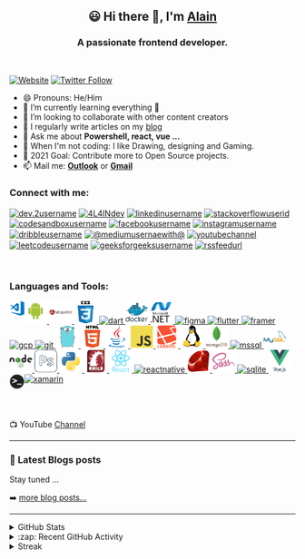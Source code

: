 
<h2 align="center">😃 Hi there 👋, I'm <a href="https://rigtweak.com/about/AlainHerve/portfolio/">Alain</a></h2>
<h3 align="center">A passionate frontend developer.</h3>
<br />

[![Website](https://img.shields.io/website?label=R16TW34K.com&style=for-the-badge&url=https%3A%2F%2Frigtweak.com)](https://www.rigtweak.com)
[![Twitter Follow](https://img.shields.io/twitter/follow/4L4INdev?color=1DA1F2&logo=twitter&style=for-the-badge)](https://twitter.com/intent/follow?original_referer=https%3A%2F%2Fgithub.com%2FcodeSTACKr&screen_name=4L4INdev)


- 😄 Pronouns: He/Him
- 🌱 I’m currently learning everything 🤣
- 🤝 I’m looking to collaborate with other content creators
- 📝 I regularly write articles on my [blog](https://rigtweak.com/blog)
- 💬 Ask me about **Powershell, react, vue ...**
- 🌈 When I'm not coding: I like Drawing, designing and Gaming.
- 🎯 2021 Goal: Contribute more to Open Source projects.
- 📫 Mail me: [**Outlook**](mailto:alain.1337dev@outlook.com) or [**Gmail**](mailto:alainhervem@gmail.com)


<!--
### Spotify Playing 🎧

[<img src="https://now-playing-codestackr.vercel.app/api/spotify-playing" alt="4L4IN Spotify Playing" width="350" />](https://open.spotify.com/user/swyqyimdc12jajde4vpwd2x1b)
https://4lain.vercel.app/
[<img src="https://now-playing-4lain.vercel.app/api/spotify-playing" alt="4L4IN Spotify Playing" width="350" />](https://open.spotify.com/user/swyqyimdc12jajde4vpwd2x1b)
-->

### Connect with me:
<p align="left">
<a href="https://dev.to/dev.2username" target="blank"><img align="center" src="https://cdn.jsdelivr.net/npm/simple-icons@3.0.1/icons/dev-dot-to.svg" alt="dev.2username" height="30" width="40" /></a>
<a href="https://twitter.com/4L4INdev" target="blank"><img align="center" src="https://simple-icons.github.io/simple-icons-website/icons/twitter.svg" alt="4L4INdev" height="30" width="40" /></a>
<a href="https://linkedin.com/in/linkedinusername" target="blank"><img align="center" src="https://cdn.jsdelivr.net/npm/simple-icons@3.0.1/icons/linkedin.svg" alt="linkedinusername" height="30" width="40" /></a>
<a href="https://stackoverflow.com/users/stackoverflowuserid" target="blank"><img align="center" src="https://cdn.jsdelivr.net/npm/simple-icons@3.0.1/icons/stackoverflow.svg" alt="stackoverflowuserid" height="30" width="40" /></a>
<a href="https://codesandbox.com/codesandboxusername" target="blank"><img align="center" src="https://cdn.jsdelivr.net/npm/simple-icons@3.0.1/icons/codesandbox.svg" alt="codesandboxusername" height="30" width="40" /></a>
<a href="https://fb.com/facebookusername" target="blank"><img align="center" src="https://cdn.jsdelivr.net/npm/simple-icons@3.0.1/icons/facebook.svg" alt="facebookusername" height="30" width="40" /></a>
<a href="https://instagram.com/instagramusername" target="blank"><img align="center" src="https://cdn.jsdelivr.net/npm/simple-icons@3.0.1/icons/instagram.svg" alt="instagramusername" height="30" width="40" /></a>
<a href="https://dribbble.com/dribbleusername" target="blank"><img align="center" src="https://cdn.jsdelivr.net/npm/simple-icons@3.0.1/icons/dribbble.svg" alt="dribbleusername" height="30" width="40" /></a>
<a href="https://medium.com/@mediumusernaewith@" target="blank"><img align="center" src="https://cdn.jsdelivr.net/npm/simple-icons@3.0.1/icons/medium.svg" alt="@mediumusernaewith@" height="30" width="40" /></a>
<a href="https://www.youtube.com/c/youtubechannel" target="blank"><img align="center" src="https://cdn.jsdelivr.net/npm/simple-icons@3.0.1/icons/youtube.svg" alt="youtubechannel" height="30" width="40" /></a>
<a href="https://www.leetcode.com/leetcodeusername" target="blank"><img align="center" src="https://cdn.jsdelivr.net/npm/simple-icons@3.0.1/icons/leetcode.svg" alt="leetcodeusername" height="30" width="40" /></a>
<a href="https://auth.geeksforgeeks.org/user/geeksforgeeksusername" target="blank"><img align="center" src="https://cdn.jsdelivr.net/npm/simple-icons@3.0.1/icons/geeksforgeeks.svg" alt="geeksforgeeksusername" height="30" width="40" /></a>
<a href="/rssfeedurl" target="blank"><img align="center" src="https://cdn.jsdelivr.net/npm/simple-icons@3.0.1/icons/rss.svg" alt="rssfeedurl" height="30" width="40" /></a>
</p>
<br />

### Languages and Tools:

<img align="left" alt="Visual Studio Code" width="26px" src="https://raw.githubusercontent.com/github/explore/80688e429a7d4ef2fca1e82350fe8e3517d3494d/topics/visual-studio-code/visual-studio-code.png" />
<p align="left"> <a href="https://developer.android.com" target="_blank"> <img src="https://raw.githubusercontent.com/devicons/devicon/master/icons/android/android-original-wordmark.svg" alt="android" width="40" height="40"/> </a> <a href="https://angular.io" target="_blank"> <img src="https://raw.githubusercontent.com/devicons/devicon/master/icons/angularjs/angularjs-original-wordmark.svg" alt="angularjs" width="40" height="40"/> </a> <a href="https://www.w3schools.com/css/" target="_blank"> <img src="https://raw.githubusercontent.com/devicons/devicon/master/icons/css3/css3-original-wordmark.svg" alt="css3" width="40" height="40"/> </a> <a href="https://dart.dev" target="_blank"> <img src="https://www.vectorlogo.zone/logos/dartlang/dartlang-icon.svg" alt="dart" width="40" height="40"/> </a> <a href="https://www.docker.com/" target="_blank"> <img src="https://raw.githubusercontent.com/devicons/devicon/master/icons/docker/docker-original-wordmark.svg" alt="docker" width="40" height="40"/> </a> <a href="https://dotnet.microsoft.com/" target="_blank"> <img src="https://raw.githubusercontent.com/devicons/devicon/master/icons/dot-net/dot-net-original-wordmark.svg" alt="dotnet" width="40" height="40"/> </a> <a href="https://www.figma.com/" target="_blank"> <img src="https://www.vectorlogo.zone/logos/figma/figma-icon.svg" alt="figma" width="40" height="40"/> </a> <a href="https://flutter.dev" target="_blank"> <img src="https://www.vectorlogo.zone/logos/flutterio/flutterio-icon.svg" alt="flutter" width="40" height="40"/> </a> <a href="https://www.framer.com/" target="_blank"> <img src="https://www.vectorlogo.zone/logos/framer/framer-icon.svg" alt="framer" width="40" height="40"/> </a> <a href="https://cloud.google.com" target="_blank"> <img src="https://www.vectorlogo.zone/logos/google_cloud/google_cloud-icon.svg" alt="gcp" width="40" height="40"/> </a> <a href="https://git-scm.com/" target="_blank"> <img src="https://www.vectorlogo.zone/logos/git-scm/git-scm-icon.svg" alt="git" width="40" height="40"/> </a> <a href="https://golang.org" target="_blank"> <img src="https://raw.githubusercontent.com/devicons/devicon/master/icons/go/go-original.svg" alt="go" width="40" height="40"/> </a> <a href="https://www.w3.org/html/" target="_blank"> <img src="https://raw.githubusercontent.com/devicons/devicon/master/icons/html5/html5-original-wordmark.svg" alt="html5" width="40" height="40"/> </a> <a href="https://www.java.com" target="_blank"> <img src="https://raw.githubusercontent.com/devicons/devicon/master/icons/java/java-original.svg" alt="java" width="40" height="40"/> </a> <a href="https://developer.mozilla.org/en-US/docs/Web/JavaScript" target="_blank"> <img src="https://raw.githubusercontent.com/devicons/devicon/master/icons/javascript/javascript-original.svg" alt="javascript" width="40" height="40"/> </a> <a href="https://laravel.com/" target="_blank"> <img src="https://raw.githubusercontent.com/devicons/devicon/master/icons/laravel/laravel-plain-wordmark.svg" alt="laravel" width="40" height="40"/> </a> <a href="https://www.linux.org/" target="_blank"> <img src="https://raw.githubusercontent.com/devicons/devicon/master/icons/linux/linux-original.svg" alt="linux" width="40" height="40"/> </a> <a href="https://www.mongodb.com/" target="_blank"> <img src="https://raw.githubusercontent.com/devicons/devicon/master/icons/mongodb/mongodb-original-wordmark.svg" alt="mongodb" width="40" height="40"/> </a> <a href="https://www.microsoft.com/en-us/sql-server" target="_blank"> <img src="https://cdn.worldvectorlogo.com/logos/microsoft-sql-server.svg" alt="mssql" width="40" height="40"/> </a> <a href="https://www.mysql.com/" target="_blank"> <img src="https://raw.githubusercontent.com/devicons/devicon/master/icons/mysql/mysql-original-wordmark.svg" alt="mysql" width="40" height="40"/> </a> <a href="https://nodejs.org" target="_blank"> <img src="https://raw.githubusercontent.com/devicons/devicon/master/icons/nodejs/nodejs-original-wordmark.svg" alt="nodejs" width="40" height="40"/> </a> <a href="https://www.photoshop.com/en" target="_blank"> <img src="https://raw.githubusercontent.com/devicons/devicon/master/icons/photoshop/photoshop-line.svg" alt="photoshop" width="40" height="40"/> </a> <a href="https://www.python.org" target="_blank"> <img src="https://raw.githubusercontent.com/devicons/devicon/master/icons/python/python-original.svg" alt="python" width="40" height="40"/> </a> <a href="https://rubyonrails.org" target="_blank"> <img src="https://raw.githubusercontent.com/devicons/devicon/master/icons/rails/rails-original-wordmark.svg" alt="rails" width="40" height="40"/> </a> <a href="https://reactjs.org/" target="_blank"> <img src="https://raw.githubusercontent.com/devicons/devicon/master/icons/react/react-original-wordmark.svg" alt="react" width="40" height="40"/> </a> <a href="https://reactnative.dev/" target="_blank"> <img src="https://reactnative.dev/img/header_logo.svg" alt="reactnative" width="40" height="40"/> </a> <a href="https://www.ruby-lang.org/en/" target="_blank"> <img src="https://raw.githubusercontent.com/devicons/devicon/master/icons/ruby/ruby-original.svg" alt="ruby" width="40" height="40"/> </a> <a href="https://sass-lang.com" target="_blank"> <img src="https://raw.githubusercontent.com/devicons/devicon/master/icons/sass/sass-original.svg" alt="sass" width="40" height="40"/> </a> <a href="https://www.sqlite.org/" target="_blank"> <img src="https://www.vectorlogo.zone/logos/sqlite/sqlite-icon.svg" alt="sqlite" width="40" height="40"/> </a> <a href="https://vuejs.org/" target="_blank"> <img src="https://raw.githubusercontent.com/devicons/devicon/master/icons/vuejs/vuejs-original-wordmark.svg" alt="vuejs" width="40" height="40"/> </a> <a href="https://dotnet.microsoft.com/apps/xamarin" target="_blank"> <img src="https://raw.githubusercontent.com/detain/svg-logos/780f25886640cef088af994181646db2f6b1a3f8/svg/xamarin.svg" alt="xamarin" width="40" height="40"/> </a> 
<img align="left" alt="Terminal" width="26px" src="https://raw.githubusercontent.com/github/explore/80688e429a7d4ef2fca1e82350fe8e3517d3494d/topics/terminal/terminal.png" />
</p>
<br />
<br />

📺 YouTube [Channel](https://youtube.com/4L4IN)

---

### 📕 Latest Blogs posts
<!-- BLOG-POST-LIST:START -->

<!--
- [How To Pass Application Tracking Systems (ATS) & Get Interviews - Resume Tips for Software Developer](https://dev.to/codestackr/how-to-pass-application-tracking-systems-ats-get-interviews-resume-tips-for-software-developer-4bmo)
- [Microinteractions: Password Validation Animation](https://dev.to/codestackr/microinteractions-password-validation-animation-5629)
- [Notion + YouTube - A Powerful Combination for Productivity](https://dev.to/codestackr/notion-youtube-a-powerful-combination-for-productivity-1def)
- [Regular Expressions (RegEx) Crash Course](https://dev.to/codestackr/regular-expressions-regex-crash-course-248n)
- [Emmet Part 2 - Advanced](https://dev.to/codestackr/emmet-part-2-advanced-4c65)
-->
Stay tuned ...
<!-- BLOG-POST-LIST:END -->

➡️ [more blog posts...](https://rigtweak.com/blog)

---

<details>
  <summary>GitHub Stats</summary>
  <p><img align="left" alt="Alain's GitHub Stats" src="https://readmestts-git-main-al4in.vercel.app/api?username=4L4IN&show_icons=true&hide_border=true" /></p>
  <p align="centre"> <img src="https://komarev.com/ghpvc/?username=4l4in&label=Profile%20views&color=0e75b6&style=flat" alt="4l4in" /> </p>
  <p align="center"> <a href="https://github.com/ryo-ma/github-profile-trophy"><img src="https://github-profile-trophy.vercel.app/?username=4l4in" alt="4l4in" /></a> </p>
</details>
<details>
  <summary>:zap: Recent GitHub Activity</summary>
  
<!--START_SECTION:activity-->
1. ❗️ Closed issue [#8](https://github.com/4L4IN/R16TW34K/issues/8) in [4L4IN/R16TW34K..](https://github.com/4L4IN/R16TW34K)
2. 🗣 Commented on [#8](https://github.com/4L4IN/R16TW34K/issues/8) in [4L4IN/R16TW34K..](https://github.com/4L4IN/R16TW34K)
3. 🗣 Commented on [#7](https://github.com/4L4IN/R16TW34K/issues/7) in [4L4IN/R16TW34K..](https://github.com/4L4IN/R16TW34K)
4. 🎉 Merged PR [#7](https://github.com/4L4IN/R16TW34K/pull/7) in [4L4IN/R16TW34K..](https://github.com/4L4IN/R16TW34K)
5. 🗣 Commented on [#3](https://github.com/4L4IN/R16TW34K/issues/3) in [4L4IN/R16TW34K..](https://github.com/4L4IN/R16TW34K)

<!--END_SECTION:activity-->

</details>
<details>
  <summary>Streak</summary>
  <p><img align="center" src="https://github-readme-streak-stats.herokuapp.com/?user=4l4in&" alt="4l4in" /></p>
</details>
